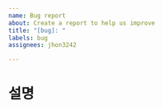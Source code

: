```yaml
---
name: Bug report
about: Create a report to help us improve
title: "[bug]: "
labels: bug
assignees: jhon3242

---
```


# 설명
